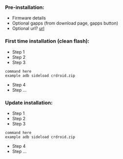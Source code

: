 ### Pre-installation:

* Firmware details
* Optional gapps (from download page, gapps button)
* Optional url? [url](https://url.tld)


### First time installation (clean flash):

* Step 1
* Step 2
* Step 3

```
command here
example adb sideload crdroid.zip
```
* Step 4
* Step ...

### Update installation:

* Step 1
* Step 2
* Step 3

```
command here
example adb sideload crdroid.zip
```
* Step 4
* Step ...